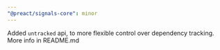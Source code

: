 ```yaml
---
"@preact/signals-core": minor
---
```


Added `untracked` api, to more flexible control over dependency tracking. More info in README.md
